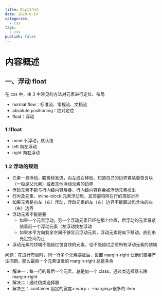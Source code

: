 ```yaml
---
title: Day11浮动
date: 2020-6-19
categories:
  - css
tags:
  - css
publish: false
---
```


<!-- more -->

# 内容概述

## 一、浮动 float

在 css 中，由 3 中常见的方法对元素进行定位、布局

- normal flow：标准流、常规流、文档流
- absolute positioning：绝对定位
- float：浮动

### 1.1float

- none 不浮动，默认值
- left 向左浮动
- right 向右浮动

### 1.2 浮动的规则

- 元素一旦浮动，脱离标准流，向左或右移动，知道自己的边界紧贴着包含块（一般是父元素）或者其他浮动元素的边界
- 浮动元素不能与行内级内容层叠，行内级内容将会被浮动元素推出
- 行内及元素、inline-block 元素浮动后，其顶部将所在行的顶部对齐
- 如果元素是向左（右）浮动，浮动元素的左（右）边界不能超过包含块的左（右）边界
- 浮动元素不能层叠
  - 如果一个元素浮动，另一个浮动元素已经在那个位置，后浮动的元素将紧贴着前一个浮动元素（左浮动找左浮动
  - 如果水平方向剩余空间不够显示浮动元素，浮动元素将向下移动，直到由充足空间为止
- 浮动元素的顶端不能超过包含块的元素，也不能超过之前所有浮动元素的顶端

问题：在进行布局时，同一行多个元素摆放后，设置 margin-right 让他们直接产生间距，那么最后一个元素设置的 margin-right 总是多余

- 解决一：每一行的最后一个元素，总是加一个 class，通过类选择器去除 margin-right
- 解决二：通过伪类选择器
- 解决三：.container 固定的宽度>.warp + -marging>很多的 item

